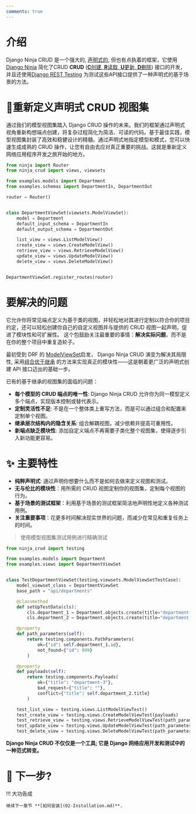 ```yaml
---
comments: true
---
```

# 介绍
Django Ninja CRUD 是一个强大的, [声明式的](https://en.wikipedia.org/wiki/Declarative_programming), 但也有点执着的框架，它使用[Django Ninja](https://github.com/vitalik/django-ninja)
简化了CRUD **CRUD** ([**C**创建, **R**读取, **U**更新, **D**删除](https://en.wikipedia.org/wiki/Create,_read,_update_and_delete))
接口的开发，并且还使用[Django REST Testing](https://github.com/hbakri/django-rest-testing) 为测试这些API接口提供了一种声明式的基于场景的方法。

# 🍓重新定义声明式 CRUD 视图集  

通过我们的模型视图集踏入 Django CRUD 操作的未来。我们的框架通过声明式视角重新构想端点创建，将复杂过程简化为简洁、可读的代码。基于最佳实践，模型视图集封装了高效和稳健设计的精髓。通过声明式地指定模型和模式，您可以快速生成成熟的 CRUD 操作，让您有自由去应对真正重要的挑战。这就是重新定义网络应用程序开发之旅开始的地方。
```python
from ninja import Router
from ninja_crud import views, viewsets

from examples.models import Department
from examples.schemas import DepartmentIn, DepartmentOut

router = Router()


class DepartmentViewSet(viewsets.ModelViewSet):
    model = Department
    default_input_schema = DepartmentIn
    default_output_schema = DepartmentOut

    list_view = views.ListModelView()
    create_view = views.CreateModelView()
    retrieve_view = views.RetrieveModelView()
    update_view = views.UpdateModelView()
    delete_view = views.DeleteModelView()


DepartmentViewSet.register_routes(router)
```
# 要解决的问题
它允许你将常见端点定义为基于类的视图，并轻松地对其进行定制以符合你的项目约定，还可以轻松创建你自己的自定义视图并与提供的 CRUD 视图一起声明，促进了模块性和可扩展性。
这个包鼓励关注最重要的事情：**解决实际问题**，而不是在你的整个项目中重复造轮子。

最初受到 DRF 的 [ModelViewSet](https://www.django-rest-framework.org/api-guide/viewsets/#modelviewset)启发，
Django Ninja CRUD 演变为解决其局限性, 采用[组合优于继承](https://en.wikipedia.org/wiki/Composition_over_inheritance)
的方法来实现真正的模块性——这是朝着更广泛的声明式创建 API 接口迈出的基础一步。

已有的基于继承的视图集的面临的问题：

- **每个模型的 CRUD 端点的唯一性**: Django Ninja CRUD 允许你为同一模型定义多个端点，实现版本控制或替代表示。    
- **定制灵活性不足**: 不是在一个整体类上重写方法，而是可以通过组合和配置来定制单个视图。         
- **继承层次结构内的隐含关系**: 组合解耦视图，减少依赖并提高可重用性。       
- **新端点缺乏模块性**: 添加自定义端点不再需要子类化整个视图集，使得逐步引入新功能更容易。      

# ✨ 主要特性
- **纯粹声明式**: 通过声明你想要什么而不是如何去做来定义视图和测试。
- **无与伦比的模块性**：用所需的 CRUD 视图定制你的视图集，定制每个视图的行为。
- **基于场景的测试框架**：利用基于场景的测试框架简洁地声明性地定义各种测试用例。
- **关注重要事项**：花更多时间解决现实世界的问题，而减少在常见和重复任务上的时间。

> 使用模型视图集测试用例进行精确测试

```python
from ninja_crud import testing

from examples.models import Department
from examples.views import DepartmentViewSet


class TestDepartmentViewSet(testing.viewsets.ModelViewSetTestCase):
    model_viewset_class = DepartmentViewSet
    base_path = "api/departments"

    @classmethod
    def setUpTestData(cls):
        cls.department_1 = Department.objects.create(title="department-1")
        cls.department_2 = Department.objects.create(title="department-2")

    @property
    def path_parameters(self):
        return testing.components.PathParameters(
            ok={"id": self.department_1.id},
            not_found={"id": 999}
        )

    @property
    def payloads(self):
        return testing.components.Payloads(
            ok={"title": "department-3"},
            bad_request={"title": ""},
            conflict={"title": self.department_2.title}
        )

    test_list_view = testing.views.ListModelViewTest()
    test_create_view = testing.views.CreateModelViewTest(payloads)
    test_retrieve_view = testing.views.RetrieveModelViewTest(path_parameters)
    test_update_view = testing.views.UpdateModelViewTest(path_parameters, payloads)
    test_delete_view = testing.views.DeleteModelViewTest(path_parameters)

```

**Django Ninja CRUD 不仅仅是一个工具; 它是 Django 网络应用开发和测试中的一种范式转变。**



# 💬 下一步?


!!! 大功告成

    继续下一章节 **[如何安装](02-Installation.md)**.